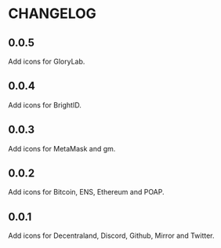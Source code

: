 # CHANGELOG

## 0.0.5

Add icons for GloryLab.

## 0.0.4

Add icons for BrightID.

## 0.0.3

Add icons for MetaMask and gm.

## 0.0.2

Add icons for Bitcoin, ENS, Ethereum and POAP.

## 0.0.1

Add icons for Decentraland, Discord, Github, Mirror and Twitter.